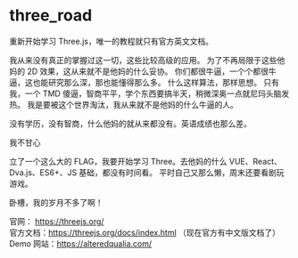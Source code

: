 # three_road

重新开始学习 Three.js，唯一的教程就只有官方英文文档。

我从来没有真正的掌握过这一切，这些比较高级的应用。
为了不再局限于这些他妈的 2D 效果，这从来就不是他妈的什么妥协。
你们都很牛逼，一个个都很牛逼，这也能研究那么深，那也能懂得那么多。
什么这样算法，那样思想。
只有我，一个 TMD 傻逼，智商平平，学个东西要搞半天，稍微深奥一点就尼玛头脑发热。
我是要被这个世界淘汰，我从来就不是他妈的什么牛逼的人。

没有学历，没有智商，什么他妈的就从来都没有。英语成绩也那么差。

我不甘心

立了一个这么大的 FLAG，我要开始学习 Three。去他妈的什么 VUE、React、Dva.js、ES6+、JS 基础，都没有时间看。
平时自己又那么懒，周末还要看剧玩游戏。

卧槽，我的岁月不多了啊！

官网： https://threejs.org/ <br/>
官方文档：https://threejs.org/docs/index.html （现在官方有中文版文档了）
Demo 网站：https://alteredqualia.com/
